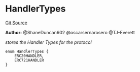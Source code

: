 # HandlerTypes
[Git Source](https://github.com/thrackle-io/tron/blob/56352a4526d6a87b8ae2304732a66802674fba29/src/client/token/handler/common/DataStructures.sol)

**Author:**
@ShaneDuncan602 @oscarsernarosero @TJ-Everett

*stores the Handler Types for the protocol*


```solidity
enum HandlerTypes {
    ERC20HANDLER,
    ERC721HANDLER
}
```

